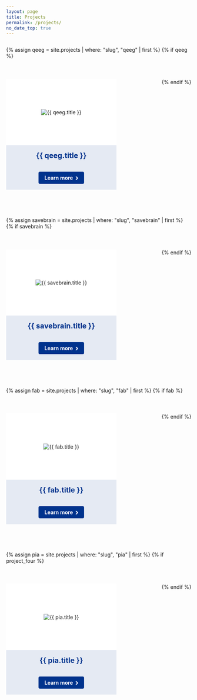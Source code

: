 ```yaml
---
layout: page
title: Projects
permalink: /projects/
no_date_top: true
---
```

<style>
  .projects-container {
    display: flex;
    flex-wrap: wrap;
    gap: 40px;
    justify-content: space-between; /* Changed to space-between to use full width */
    margin-bottom: 30px;
    width: 100%; /* Ensure container uses full width */
  }

  .project-card {
    flex: 0 1 calc(50% - 20px); /* Adjusted calculation to account for space-between */
    max-width: calc(50% - 20px); /* Adjusted max-width calculation */
    min-width: 300px;
    display: block;
    border: none;
    overflow: hidden;
    text-decoration: none;
    color: inherit;
    margin-bottom: 20px;
    background-color: #e5eaf3;
  }

  /* This ensures we maintain left alignment when there's an odd number of items */
  .projects-container::after {
    content: "";
    flex: 0 1 calc(50% - 20px);
    max-width: calc(50% - 20px);
  }

  .project-image {
    height: 180px;
    overflow: hidden;
    display: flex;
    align-items: center;
    justify-content: center;
    background-color: white; /* Add white background */
  }

  .project-image img {
    max-width: 100%;     /* Image won't exceed container width */
    max-height: 100%;    /* Image won't exceed container height */
    object-fit: contain; /* Ensures the image is scaled to fit within box while maintaining aspect ratio */
    display: block;      /* Removes any extra space below image */
  }

  .project-content {
    padding: 16px;
    text-align: center;
    background-color: transparent;
  }

  .project-title {
    margin: 0;
    font-size: 1.4em;
    color: #00338d; /* UKE blue color */
    font-weight: 700;
  }

  .project-footer {
    padding: 16px;
    text-align: center;
  }

  .button-with-chevron {
    display: inline-block;
    background-color: #00338d; /* UKE blue color */
    color: #ffffff;
    font-weight: bold;
    padding: 8px 16px;
    border-radius: 4px;
    text-decoration: none;
    position: relative;
    padding-right: 30px;
    cursor: pointer;
  }

  .button-with-chevron:after {
    content: "›";
    position: absolute;
    right: 15px;
    font-size: 20px;
    top: 50%;
    transform: translateY(-50%);
  }
  
  /* Media query to ensure proper sizing on smaller screens */
  @media (max-width: 768px) {
    .project-card {
      flex: 0 1 100%;
      max-width: 100%;
    }
  }
</style>

<div class="projects-container">
  
  <!-- qEEG -->
  {% assign qeeg = site.projects | where: "slug", "qeeg" | first %}
  {% if qeeg %}
  <div class="project-card">
    <div class="project-image">
      <img src="{{ qeeg.image | default: '/assets/img/projects/qeeg.png' | relative_url }}" alt="{{ qeeg.title }}">
    </div>
    <div class="project-content">
      <h3 class="project-title"><strong>{{ qeeg.title }}</strong></h3>
    </div>
    <div class="project-footer">
      <a href="{{ qeeg.url | relative_url }}" class="button-with-chevron">Learn more</a>
    </div>
  </div>
  {% endif %}
  
  <!-- SaVeBRAIN -->
  {% assign savebrain = site.projects | where: "slug", "savebrain" | first %}
  {% if savebrain %}
  <div class="project-card">
    <div class="project-image">
      <img src="{{ savebrain.image | default: '/assets/img/projects/savebrain.png' | relative_url }}" alt="{{ savebrain.title }}">
    </div>
    <div class="project-content">
      <h3 class="project-title"><strong>{{ savebrain.title }}</strong></h3>
    </div>
    <div class="project-footer">
      <a href="{{ savebrain.url | relative_url }}" class="button-with-chevron">Learn more</a>
    </div>
  </div>
  {% endif %}
  
  <!-- FAB -->
  {% assign fab = site.projects | where: "slug", "fab" | first %}
  {% if fab %}
  <div class="project-card">
    <div class="project-image">
      <img src="{{ fab.image | default: '/assets/img/projects/fab.png' | relative_url }}" alt="{{ fab.title }}">
    </div>
    <div class="project-content">
      <h3 class="project-title"><strong>{{ fab.title }}</strong></h3>
    </div>
    <div class="project-footer">
      <a href="{{ fab.url | relative_url }}" class="button-with-chevron">Learn more</a>
    </div>
  </div>
  {% endif %}
  
  <!-- Project Four (Reserve) -->
  {% assign pia = site.projects | where: "slug", "pia" | first %}
  {% if project_four %}
  <div class="project-card">
    <div class="project-image">
      <img src="{{ pia.image | default: '/assets/img/projects/pia.jpg' | relative_url }}" alt="{{ pia.title }}">
    </div>
    <div class="project-content">
      <h3 class="project-title"><strong>{{ pia.title }}</strong></h3>
    </div>
    <div class="project-footer">
      <a href="{{ pia.url | relative_url }}" class="button-with-chevron">Learn more</a>
    </div>
  </div>
  {% endif %}
  
</div>